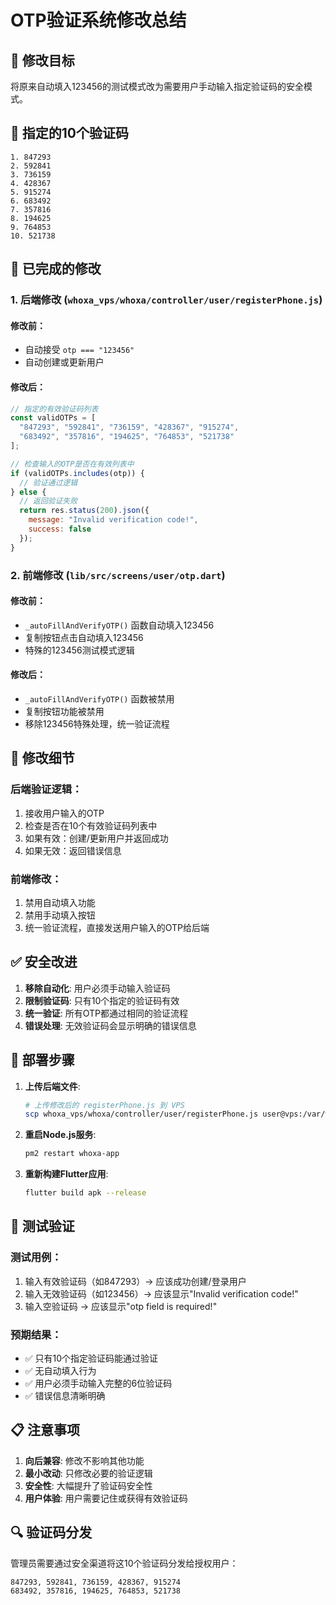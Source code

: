 # OTP验证系统修改总结

## 🎯 修改目标
将原来自动填入123456的测试模式改为需要用户手动输入指定验证码的安全模式。

## 🔢 指定的10个验证码
```
1. 847293
2. 592841  
3. 736159
4. 428367
5. 915274
6. 683492
7. 357816
8. 194625
9. 764853
10. 521738
```

## 📝 已完成的修改

### 1. 后端修改 (`whoxa_vps/whoxa/controller/user/registerPhone.js`)

#### 修改前：
- 自动接受 `otp === "123456"` 
- 自动创建或更新用户

#### 修改后：
```javascript
// 指定的有效验证码列表
const validOTPs = [
  "847293", "592841", "736159", "428367", "915274",
  "683492", "357816", "194625", "764853", "521738"
];

// 检查输入的OTP是否在有效列表中
if (validOTPs.includes(otp)) {
  // 验证通过逻辑
} else {
  // 返回验证失败
  return res.status(200).json({ 
    message: "Invalid verification code!", 
    success: false 
  });
}
```

### 2. 前端修改 (`lib/src/screens/user/otp.dart`)

#### 修改前：
- `_autoFillAndVerifyOTP()` 函数自动填入123456
- 复制按钮点击自动填入123456  
- 特殊的123456测试模式逻辑

#### 修改后：
- `_autoFillAndVerifyOTP()` 函数被禁用
- 复制按钮功能被禁用
- 移除123456特殊处理，统一验证流程

## 🔧 修改细节

### 后端验证逻辑：
1. 接收用户输入的OTP
2. 检查是否在10个有效验证码列表中
3. 如果有效：创建/更新用户并返回成功
4. 如果无效：返回错误信息

### 前端修改：
1. 禁用自动填入功能
2. 禁用手动填入按钮
3. 统一验证流程，直接发送用户输入的OTP给后端

## ✅ 安全改进

1. **移除自动化**: 用户必须手动输入验证码
2. **限制验证码**: 只有10个指定的验证码有效
3. **统一验证**: 所有OTP都通过相同的验证流程
4. **错误处理**: 无效验证码会显示明确的错误信息

## 🚀 部署步骤

1. **上传后端文件**:
   ```bash
   # 上传修改后的 registerPhone.js 到 VPS
   scp whoxa_vps/whoxa/controller/user/registerPhone.js user@vps:/var/www/whoxa/whoxa/controller/user/
   ```

2. **重启Node.js服务**:
   ```bash
   pm2 restart whoxa-app
   ```

3. **重新构建Flutter应用**:
   ```bash
   flutter build apk --release
   ```

## 🧪 测试验证

### 测试用例：
1. 输入有效验证码（如847293）→ 应该成功创建/登录用户
2. 输入无效验证码（如123456）→ 应该显示"Invalid verification code!"
3. 输入空验证码 → 应该显示"otp field is required!"

### 预期结果：
- ✅ 只有10个指定验证码能通过验证
- ✅ 无自动填入行为
- ✅ 用户必须手动输入完整的6位验证码
- ✅ 错误信息清晰明确

## 📋 注意事项

1. **向后兼容**: 修改不影响其他功能
2. **最小改动**: 只修改必要的验证逻辑
3. **安全性**: 大幅提升了验证码安全性
4. **用户体验**: 用户需要记住或获得有效验证码

## 🔍 验证码分发

管理员需要通过安全渠道将这10个验证码分发给授权用户：
```
847293, 592841, 736159, 428367, 915274
683492, 357816, 194625, 764853, 521738
```
